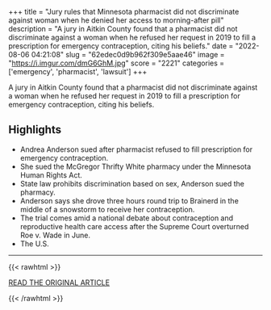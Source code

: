 +++
title = "Jury rules that Minnesota pharmacist did not discriminate against woman when he denied her access to morning-after pill"
description = "A jury in Aitkin County found that a pharmacist did not discriminate against a woman when he refused her request in 2019 to fill a prescription for emergency contraception, citing his beliefs."
date = "2022-08-06 04:21:08"
slug = "62edec0d9b962f309e5aae46"
image = "https://i.imgur.com/dmG6GhM.jpg"
score = "2221"
categories = ['emergency', 'pharmacist', 'lawsuit']
+++

A jury in Aitkin County found that a pharmacist did not discriminate against a woman when he refused her request in 2019 to fill a prescription for emergency contraception, citing his beliefs.

## Highlights

- Andrea Anderson sued after pharmacist refused to fill prescription for emergency contraception.
- She sued the McGregor Thrifty White pharmacy under the Minnesota Human Rights Act.
- State law prohibits discrimination based on sex, Anderson sued the pharmacy.
- Anderson says she drove three hours round trip to Brainerd in the middle of a snowstorm to receive her contraception.
- The trial comes amid a national debate about contraception and reproductive health care access after the Supreme Court overturned Roe v. Wade in June.
- The U.S.

---

{{< rawhtml >}}
  <p class="article-category">
    <a target="_blank" href="https://www.cbsnews.com/minnesota/news/jury-rules-that-minnesota-pharmacist-did-not-discriminate-against-woman-when-he-denied-her-access-to-morning-after-pill/">READ THE ORIGINAL ARTICLE</a>
  </p>
{{< /rawhtml >}}

